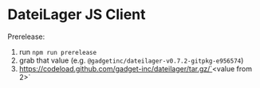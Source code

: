 # DateiLager JS Client

Prerelease:

1. run `npm run prerelease`
2. grab that value (e.g. `@gadgetinc/dateilager-v0.7.2-gitpkg-e956574`)
3. https://codeload.github.com/gadget-inc/dateilager/tar.gz/`<value from 2>`
